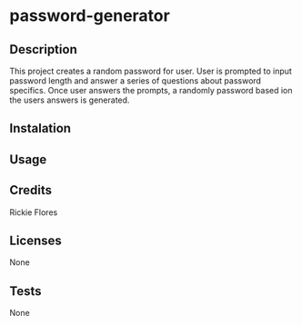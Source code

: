 # password-generator

## Description
This project creates a random password for user. User is prompted to input password length and answer a series of questions about password specifics. Once user answers the prompts, a randomly password based ion the users answers is generated.

## Instalation


## Usage

## Credits
Rickie Flores

## Licenses
None

## Tests
None

